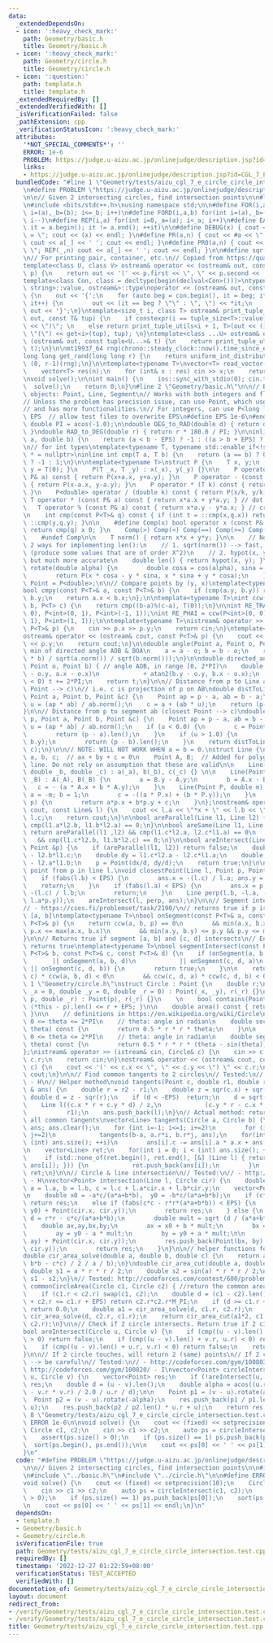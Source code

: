 ```yaml
---
data:
  _extendedDependsOn:
  - icon: ':heavy_check_mark:'
    path: Geometry/basic.h
    title: Geometry/basic.h
  - icon: ':heavy_check_mark:'
    path: Geometry/circle.h
    title: Geometry/circle.h
  - icon: ':question:'
    path: template.h
    title: template.h
  _extendedRequiredBy: []
  _extendedVerifiedWith: []
  _isVerificationFailed: false
  _pathExtension: cpp
  _verificationStatusIcon: ':heavy_check_mark:'
  attributes:
    '*NOT_SPECIAL_COMMENTS*': ''
    ERROR: 1e-6
    PROBLEM: https://judge.u-aizu.ac.jp/onlinejudge/description.jsp?id=CGL_7_E
    links:
    - https://judge.u-aizu.ac.jp/onlinejudge/description.jsp?id=CGL_7_E
  bundledCode: "#line 1 \"Geometry/tests/aizu_cgl_7_e_circle_circle_intersection.test.cpp\"\
    \n#define PROBLEM \"https://judge.u-aizu.ac.jp/onlinejudge/description.jsp?id=CGL_7_E\"\
    \n\n// Given 2 intersecting circles, find intersection points\n\n#line 1 \"template.h\"\
    \n#include <bits/stdc++.h>\nusing namespace std;\n\n#define FOR(i,a,b) for(int\
    \ i=(a),_b=(b); i<=_b; i++)\n#define FORD(i,a,b) for(int i=(a),_b=(b); i>=_b;\
    \ i--)\n#define REP(i,a) for(int i=0,_a=(a); i<_a; i++)\n#define EACH(it,a) for(__typeof(a.begin())\
    \ it = a.begin(); it != a.end(); ++it)\n\n#define DEBUG(x) { cout << #x << \"\
    \ = \"; cout << (x) << endl; }\n#define PR(a,n) { cout << #a << \" = \"; FOR(_,1,n)\
    \ cout << a[_] << ' '; cout << endl; }\n#define PR0(a,n) { cout << #a << \" =\
    \ \"; REP(_,n) cout << a[_] << ' '; cout << endl; }\n\n#define sqr(x) ((x) * (x))\n\
    \n// For printing pair, container, etc.\n// Copied from https://quangloc99.github.io/2021/07/30/my-CP-debugging-template.html\n\
    template<class U, class V> ostream& operator << (ostream& out, const pair<U, V>&\
    \ p) {\n    return out << '(' << p.first << \", \" << p.second << ')';\n}\n\n\
    template<class Con, class = decltype(begin(declval<Con>()))>\ntypename enable_if<!is_same<Con,\
    \ string>::value, ostream&>::type\noperator << (ostream& out, const Con& con)\
    \ {\n    out << '{';\n    for (auto beg = con.begin(), it = beg; it != con.end();\
    \ it++) {\n        out << (it == beg ? \"\" : \", \") << *it;\n    }\n    return\
    \ out << '}';\n}\ntemplate<size_t i, class T> ostream& print_tuple_utils(ostream&\
    \ out, const T& tup) {\n    if constexpr(i == tuple_size<T>::value) return out\
    \ << \")\"; \n    else return print_tuple_utils<i + 1, T>(out << (i ? \", \" :\
    \ \"(\") << get<i>(tup), tup); \n}\ntemplate<class ...U> ostream& operator <<\
    \ (ostream& out, const tuple<U...>& t) {\n    return print_tuple_utils<0, tuple<U...>>(out,\
    \ t);\n}\n\nmt19937_64 rng(chrono::steady_clock::now().time_since_epoch().count());\n\
    long long get_rand(long long r) {\n    return uniform_int_distribution<long long>\
    \ (0, r-1)(rng);\n}\n\ntemplate<typename T>\nvector<T> read_vector(int n) {\n\
    \    vector<T> res(n);\n    for (int& x : res) cin >> x;\n    return res;\n}\n\
    \nvoid solve();\n\nint main() {\n    ios::sync_with_stdio(0); cin.tie(0);\n  \
    \  solve();\n    return 0;\n}\n#line 2 \"Geometry/basic.h\"\n\n// Basic geometry\
    \ objects: Point, Line, Segment\n// Works with both integers and floating points\n\
    // Unless the problem has precision issue, can use Point, which uses double\n\
    // and has more functionalities.\n// For integers, can use P<long long>\n\n#ifndef\
    \ EPS  // allow test files to overwrite EPS\n#define EPS 1e-6\n#endif\n\nconst\
    \ double PI = acos(-1.0);\n\ndouble DEG_to_RAD(double d) { return d * PI / 180.0;\
    \ }\ndouble RAD_to_DEG(double r) { return r * 180.0 / PI; }\n\ninline int cmp(double\
    \ a, double b) {\n    return (a < b - EPS) ? -1 : ((a > b + EPS) ? 1 : 0);\n}\n\
    \n// for int types\ntemplate<typename T, typename std::enable_if<!std::is_floating_point<T>::value>::type\
    \ * = nullptr>\ninline int cmp(T a, T b) {\n    return (a == b) ? 0 : (a < b)\
    \ ? -1 : 1;\n}\n\ntemplate<typename T>\nstruct P {\n    T x, y;\n    P() { x =\
    \ y = T(0); }\n    P(T _x, T _y) : x(_x), y(_y) {}\n\n    P operator + (const\
    \ P& a) const { return P(x+a.x, y+a.y); }\n    P operator - (const P& a) const\
    \ { return P(x-a.x, y-a.y); }\n    P operator * (T k) const { return P(x*k, y*k);\
    \ }\n    P<double> operator / (double k) const { return P(x/k, y/k); }\n\n   \
    \ T operator * (const P& a) const { return x*a.x + y*a.y; } // dot product\n \
    \   T operator % (const P& a) const { return x*a.y - y*a.x; } // cross product\n\
    \n    int cmp(const P<T>& q) const { if (int t = ::cmp(x,q.x)) return t; return\
    \ ::cmp(y,q.y); }\n\n    #define Comp(x) bool operator x (const P& q) const {\
    \ return cmp(q) x 0; }\n    Comp(>) Comp(<) Comp(==) Comp(>=) Comp(<=) Comp(!=)\n\
    \    #undef Comp\n\n    T norm() { return x*x + y*y; }\n\n    // Note: There are\
    \ 2 ways for implementing len():\n    // 1. sqrt(norm()) --> fast, but inaccurate\
    \ (produce some values that are of order X^2)\n    // 2. hypot(x, y) --> slow,\
    \ but much more accurate\n    double len() { return hypot(x, y); }\n\n    P<double>\
    \ rotate(double alpha) {\n        double cosa = cos(alpha), sina = sin(alpha);\n\
    \        return P(x * cosa - y * sina, x * sina + y * cosa);\n    }\n};\nusing\
    \ Point = P<double>;\n\n// Compare points by (y, x)\ntemplate<typename T = double>\n\
    bool cmpy(const P<T>& a, const P<T>& b) {\n    if (cmp(a.y, b.y)) return a.y <\
    \ b.y;\n    return a.x < b.x;\n};\n\ntemplate<typename T>\nint ccw(P<T> a, P<T>\
    \ b, P<T> c) {\n    return cmp((b-a)%(c-a), T(0));\n}\n\nint RE_TRAI = ccw(P<int>(0,\
    \ 0), P<int>(0, 1), P<int>(-1, 1));\nint RE_PHAI = ccw(P<int>(0, 0), P<int>(0,\
    \ 1), P<int>(1, 1));\n\ntemplate<typename T>\nistream& operator >> (istream& cin,\
    \ P<T>& p) {\n    cin >> p.x >> p.y;\n    return cin;\n}\ntemplate<typename T>\n\
    ostream& operator << (ostream& cout, const P<T>& p) {\n    cout << p.x << ' '\
    \ << p.y;\n    return cout;\n}\n\ndouble angle(Point a, Point o, Point b) { //\
    \ min of directed angle AOB & BOA\n    a = a - o; b = b - o;\n    return acos((a\
    \ * b) / sqrt(a.norm()) / sqrt(b.norm()));\n}\n\ndouble directed_angle(Point a,\
    \ Point o, Point b) { // angle AOB, in range [0, 2*PI)\n    double t = -atan2(a.y\
    \ - o.y, a.x - o.x)\n            + atan2(b.y - o.y, b.x - o.x);\n    while (t\
    \ < 0) t += 2*PI;\n    return t;\n}\n\n// Distance from p to Line ab (closest\
    \ Point --> c)\n// i.e. c is projection of p on AB\ndouble distToLine(Point p,\
    \ Point a, Point b, Point &c) {\n    Point ap = p - a, ab = b - a;\n    double\
    \ u = (ap * ab) / ab.norm();\n    c = a + (ab * u);\n    return (p-c).len();\n\
    }\n\n// Distance from p to segment ab (closest Point --> c)\ndouble distToLineSegment(Point\
    \ p, Point a, Point b, Point &c) {\n    Point ap = p - a, ab = b - a;\n    double\
    \ u = (ap * ab) / ab.norm();\n    if (u < 0.0) {\n        c = Point(a.x, a.y);\n\
    \        return (p - a).len();\n    }\n    if (u > 1.0) {\n        c = Point(b.x,\
    \ b.y);\n        return (p - b).len();\n    }\n    return distToLine(p, a, b,\
    \ c);\n}\n\n// NOTE: WILL NOT WORK WHEN a = b = 0.\nstruct Line {\n    double\
    \ a, b, c;  // ax + by + c = 0\n    Point A, B;  // Added for polygon intersect\
    \ line. Do not rely on assumption that these are valid\n\n    Line(double _a,\
    \ double _b, double _c) : a(_a), b(_b), c(_c) {} \n\n    Line(Point _A, Point\
    \ _B) : A(_A), B(_B) {\n        a = B.y - A.y;\n        b = A.x - B.x;\n     \
    \   c = - (a * A.x + b * A.y);\n    }\n    Line(Point P, double m) {\n       \
    \ a = -m; b = 1;\n        c = -((a * P.x) + (b * P.y));\n    }\n    double f(Point\
    \ p) {\n        return a*p.x + b*p.y + c;\n    }\n};\nostream& operator >> (ostream&\
    \ cout, const Line& l) {\n    cout << l.a << \"*x + \" << l.b << \"*y + \" <<\
    \ l.c;\n    return cout;\n}\n\nbool areParallel(Line l1, Line l2) {\n    return\
    \ cmp(l1.a*l2.b, l1.b*l2.a) == 0;\n}\n\nbool areSame(Line l1, Line l2) {\n   \
    \ return areParallel(l1 ,l2) && cmp(l1.c*l2.a, l2.c*l1.a) == 0\n             \
    \   && cmp(l1.c*l2.b, l1.b*l2.c) == 0;\n}\n\nbool areIntersect(Line l1, Line l2,\
    \ Point &p) {\n    if (areParallel(l1, l2)) return false;\n    double dx = l1.b*l2.c\
    \ - l2.b*l1.c;\n    double dy = l1.c*l2.a - l2.c*l1.a;\n    double d  = l1.a*l2.b\
    \ - l2.a*l1.b;\n    p = Point(dx/d, dy/d);\n    return true;\n}\n\n// closest\
    \ point from p in line l.\nvoid closestPoint(Line l, Point p, Point &ans) {\n\
    \    if (fabs(l.b) < EPS) {\n        ans.x = -(l.c) / l.a; ans.y = p.y;\n    \
    \    return;\n    }\n    if (fabs(l.a) < EPS) {\n        ans.x = p.x; ans.y =\
    \ -(l.c) / l.b;\n        return;\n    }\n    Line perp(l.b, -l.a, - (l.b*p.x -\
    \ l.a*p.y));\n    areIntersect(l, perp, ans);\n}\n\n// Segment intersect\n// Tested:\n\
    // - https://cses.fi/problemset/task/2190/\n// returns true if p is on segment\
    \ [a, b]\ntemplate<typename T>\nbool onSegment(const P<T>& a, const P<T>& b, const\
    \ P<T>& p) {\n    return ccw(a, b, p) == 0\n        && min(a.x, b.x) <= p.x &&\
    \ p.x <= max(a.x, b.x)\n        && min(a.y, b.y) <= p.y && p.y <= max(a.y, b.y);\n\
    }\n\n// Returns true if segment [a, b] and [c, d] intersects\n// End point also\
    \ returns true\ntemplate<typename T>\nbool segmentIntersect(const P<T>& a, const\
    \ P<T>& b, const P<T>& c, const P<T>& d) {\n    if (onSegment(a, b, c)\n     \
    \       || onSegment(a, b, d)\n            || onSegment(c, d, a)\n           \
    \ || onSegment(c, d, b)) {\n        return true;\n    }\n\n    return ccw(a, b,\
    \ c) * ccw(a, b, d) < 0\n        && ccw(c, d, a) * ccw(c, d, b) < 0;\n}\n#line\
    \ 1 \"Geometry/circle.h\"\nstruct Circle : Point {\n    double r;\n    Circle(double\
    \ _x = 0, double _y = 0, double _r = 0) : Point(_x, _y), r(_r) {}\n    Circle(Point\
    \ p, double _r) : Point(p), r(_r) {}\n    \n    bool contains(Point p) { return\
    \ (*this - p).len() <= r + EPS; }\n\n    double area() const { return r*r*M_PI;\
    \ }\n\n    // definitions in https://en.wikipedia.org/wiki/Circle\n    // assumption:\
    \ 0 <= theta <= 2*PI\n    // theta: angle in radian\n    double sector_area(double\
    \ theta) const {\n        return 0.5 * r * r * theta;\n    }\n\n    // assumption:\
    \ 0 <= theta <= 2*PI\n    // theta: angle in radian\n    double segment_area(double\
    \ theta) const {\n        return 0.5 * r * r * (theta - sin(theta));\n    }\n\
    };\nistream& operator >> (istream& cin, Circle& c) {\n    cin >> c.x >> c.y >>\
    \ c.r;\n    return cin;\n}\nostream& operator << (ostream& cout, const Circle&\
    \ c) {\n    cout << '(' << c.x << \", \" << c.y << \") \" << c.r;\n    return\
    \ cout;\n}\n\n// Find common tangents to 2 circles\n// Tested:\n// - http://codeforces.com/gym/100803/\
    \ - H\n// Helper method\nvoid tangents(Point c, double r1, double r2, vector<Line>\
    \ & ans) {\n    double r = r2 - r1;\n    double z = sqr(c.x) + sqr(c.y);\n   \
    \ double d = z - sqr(r);\n    if (d < -EPS)  return;\n    d = sqrt(fabs(d));\n\
    \    Line l((c.x * r + c.y * d) / z,\n            (c.y * r - c.x * d) / z,\n \
    \           r1);\n    ans.push_back(l);\n}\n// Actual method: returns vector containing\
    \ all common tangents\nvector<Line> tangents(Circle a, Circle b) {\n    vector<Line>\
    \ ans; ans.clear();\n    for (int i=-1; i<=1; i+=2)\n        for (int j=-1; j<=1;\
    \ j+=2)\n            tangents(b-a, a.r*i, b.r*j, ans);\n    for(int i = 0; i <\
    \ (int) ans.size(); ++i)\n        ans[i].c -= ans[i].a * a.x + ans[i].b * a.y;\n\
    \n    vector<Line> ret;\n    for(int i = 0; i < (int) ans.size(); ++i) {\n   \
    \     if (std::none_of(ret.begin(), ret.end(), [&] (Line l) { return areSame(l,\
    \ ans[i]); })) {\n            ret.push_back(ans[i]);\n        }\n    }\n    return\
    \ ret;\n}\n\n// Circle & line intersection\n// Tested:\n// - http://codeforces.com/gym/100803/\
    \ - H\nvector<Point> intersection(Line l, Circle cir) {\n    double r = cir.r,\
    \ a = l.a, b = l.b, c = l.c + l.a*cir.x + l.b*cir.y;\n    vector<Point> res;\n\
    \n    double x0 = -a*c/(a*a+b*b),  y0 = -b*c/(a*a+b*b);\n    if (c*c > r*r*(a*a+b*b)+EPS)\
    \ return res;\n    else if (fabs(c*c - r*r*(a*a+b*b)) < EPS) {\n        res.push_back(Point(x0,\
    \ y0) + Point(cir.x, cir.y));\n        return res;\n    } else {\n        double\
    \ d = r*r - c*c/(a*a+b*b);\n        double mult = sqrt (d / (a*a+b*b));\n    \
    \    double ax,ay,bx,by;\n        ax = x0 + b * mult;\n        bx = x0 - b * mult;\n\
    \        ay = y0 - a * mult;\n        by = y0 + a * mult;\n\n        res.push_back(Point(ax,\
    \ ay) + Point(cir.x, cir.y));\n        res.push_back(Point(bx, by) + Point(cir.x,\
    \ cir.y));\n        return res;\n    }\n}\n\n// helper functions for commonCircleArea\n\
    double cir_area_solve(double a, double b, double c) {\n    return acos((a*a +\
    \ b*b - c*c) / 2 / a / b);\n}\ndouble cir_area_cut(double a, double r) {\n   \
    \ double s1 = a * r * r / 2;\n    double s2 = sin(a) * r * r / 2;\n    return\
    \ s1 - s2;\n}\n// Tested: http://codeforces.com/contest/600/problem/D\ndouble\
    \ commonCircleArea(Circle c1, Circle c2) { //return the common area of two circle\n\
    \    if (c1.r < c2.r) swap(c1, c2);\n    double d = (c1 - c2).len();\n    if (d\
    \ + c2.r <= c1.r + EPS) return c2.r*c2.r*M_PI;\n    if (d >= c1.r + c2.r - EPS)\
    \ return 0.0;\n    double a1 = cir_area_solve(d, c1.r, c2.r);\n    double a2 =\
    \ cir_area_solve(d, c2.r, c1.r);\n    return cir_area_cut(a1*2, c1.r) + cir_area_cut(a2*2,\
    \ c2.r);\n}\n\n// Check if 2 circle intersects. Return true if 2 circles touch\n\
    bool areIntersect(Circle u, Circle v) {\n    if (cmp((u - v).len(), u.r + v.r)\
    \ > 0) return false;\n    if (cmp((u - v).len() + v.r, u.r) < 0) return false;\n\
    \    if (cmp((u - v).len() + u.r, v.r) < 0) return false;\n    return true;\n\
    }\n\n// If 2 circle touches, will return 2 (same) points\n// If 2 circle are same\
    \ --> be careful\n// Tested:\n// - http://codeforces.com/gym/100803/ - H\n// -\
    \ http://codeforces.com/gym/100820/ - I\nvector<Point> circleIntersect(Circle\
    \ u, Circle v) {\n    vector<Point> res;\n    if (!areIntersect(u, v)) return\
    \ res;\n    double d = (u - v).len();\n    double alpha = acos((u.r * u.r + d*d\
    \ - v.r * v.r) / 2.0 / u.r / d);\n\n    Point p1 = (v - u).rotate(alpha);\n  \
    \  Point p2 = (v - u).rotate(-alpha);\n    res.push_back(p1 / p1.len() * u.r +\
    \ u);\n    res.push_back(p2 / p2.len() * u.r + u);\n    return res;\n}\n#line\
    \ 8 \"Geometry/tests/aizu_cgl_7_e_circle_circle_intersection.test.cpp\"\n\n#define\
    \ ERROR 1e-6\n\nvoid solve() {\n    cout << (fixed) << setprecision(10);\n   \
    \ Circle c1, c2;\n    cin >> c1 >> c2;\n    auto ps = circleIntersect(c1, c2);\n\
    \    assert(ps.size() > 0);\n    if (ps.size() == 1) ps.push_back(ps[0]);\n  \
    \  sort(ps.begin(), ps.end());\n\n    cout << ps[0] << ' ' << ps[1] << endl;\n\
    }\n"
  code: "#define PROBLEM \"https://judge.u-aizu.ac.jp/onlinejudge/description.jsp?id=CGL_7_E\"\
    \n\n// Given 2 intersecting circles, find intersection points\n\n#include \"../../template.h\"\
    \n#include \"../basic.h\"\n#include \"../circle.h\"\n\n#define ERROR 1e-6\n\n\
    void solve() {\n    cout << (fixed) << setprecision(10);\n    Circle c1, c2;\n\
    \    cin >> c1 >> c2;\n    auto ps = circleIntersect(c1, c2);\n    assert(ps.size()\
    \ > 0);\n    if (ps.size() == 1) ps.push_back(ps[0]);\n    sort(ps.begin(), ps.end());\n\
    \n    cout << ps[0] << ' ' << ps[1] << endl;\n}\n"
  dependsOn:
  - template.h
  - Geometry/basic.h
  - Geometry/circle.h
  isVerificationFile: true
  path: Geometry/tests/aizu_cgl_7_e_circle_circle_intersection.test.cpp
  requiredBy: []
  timestamp: '2022-12-27 01:22:59+08:00'
  verificationStatus: TEST_ACCEPTED
  verifiedWith: []
documentation_of: Geometry/tests/aizu_cgl_7_e_circle_circle_intersection.test.cpp
layout: document
redirect_from:
- /verify/Geometry/tests/aizu_cgl_7_e_circle_circle_intersection.test.cpp
- /verify/Geometry/tests/aizu_cgl_7_e_circle_circle_intersection.test.cpp.html
title: Geometry/tests/aizu_cgl_7_e_circle_circle_intersection.test.cpp
---
```

